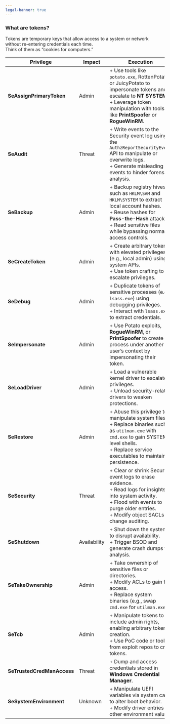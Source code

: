 ```yaml
---
legal-banner: true
---
```


### **What are tokens?**

Tokens are temporary keys that allow access to a system or network without re-entering credentials each time.  
Think of them as “cookies for computers.”

| Privilege | Impact | Execution |
| --- | --- | --- |
| **SeAssignPrimaryToken** | Admin | + Use tools like `potato.exe`, RottenPotato, or JuicyPotato to impersonate tokens and escalate to **NT SYSTEM**. <br>+ Leverage token manipulation with tools like **PrintSpoofer** or **RogueWinRM**. |
| **SeAudit** | Threat | + Write events to the Security event log using the `AuthzReportSecurityEvent` API to manipulate or overwrite logs. <br>+ Generate misleading events to hinder forensic analysis. |
| **SeBackup** | Admin | + Backup registry hives such as `HKLM\SAM` and `HKLM\SYSTEM` to extract local account hashes. <br>+ Reuse hashes for **Pass-the-Hash** attacks. <br>+ Read sensitive files while bypassing normal access controls. |
| **SeCreateToken** | Admin | + Create arbitrary tokens with elevated privileges (e.g., local admin) using system APIs. <br>+ Use token crafting to escalate privileges. |
| **SeDebug** | Admin | + Duplicate tokens of sensitive processes (e.g., `lsass.exe`) using debugging privileges. <br>+ Interact with `lsass.exe` to extract credentials. |
| **SeImpersonate** | Admin | + Use Potato exploits, **RogueWinRM**, or **PrintSpoofer** to create a process under another user’s context by impersonating their token. |
| **SeLoadDriver** | Admin | + Load a vulnerable kernel driver to escalate privileges. <br>+ Unload security-related drivers to weaken protections. |
| **SeRestore** | Admin | + Abuse this privilege to manipulate system files. <br>+ Replace binaries such as `utilman.exe` with `cmd.exe` to gain SYSTEM-level shells. <br>+ Replace service executables to maintain persistence. |
| **SeSecurity** | Threat | + Clear or shrink Security event logs to erase evidence. <br>+ Read logs for insights into system activity. <br>+ Flood with events to purge older entries. <br>+ Modify object SACLs to change auditing. |
| **SeShutdown** | Availability | + Shut down the system to disrupt availability. <br>+ Trigger BSOD and generate crash dumps for analysis. |
| **SeTakeOwnership** | Admin | + Take ownership of sensitive files or directories. <br>+ Modify ACLs to gain full access. <br>+ Replace system binaries (e.g., swap `cmd.exe` for `utilman.exe`). |
| **SeTcb** | Admin | + Manipulate tokens to include admin rights, enabling arbitrary token creation. <br>+ Use PoC code or tools from exploit repos to craft tokens. |
| **SeTrustedCredManAccess** | Threat | + Dump and access credentials stored in **Windows Credential Manager**. |
| **SeSystemEnvironment** | Unknown | + Manipulate UEFI variables via system calls to alter boot behavior. <br>+ Modify driver entries or other environment values. |